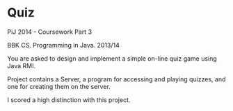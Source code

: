Quiz
====

PiJ 2014 - Coursework Part 3

BBK CS. Programming in Java. 2013/14

You are asked to design and implement a simple on-line quiz game using Java RMI.

Project contains a Server, a program for accessing and playing quizzes, and one for creating them on the server.

I scored a high distinction with this project.
